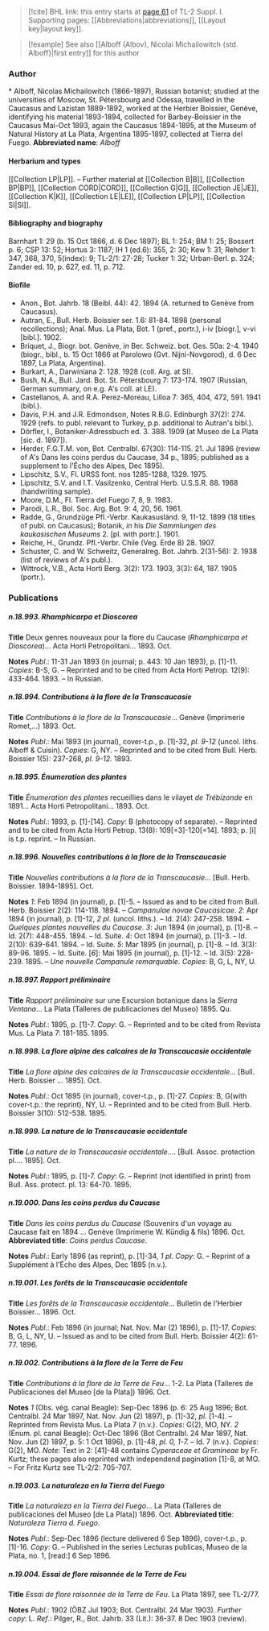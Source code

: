> [!cite] BHL link: this entry starts at [page 61](https://www.biodiversitylibrary.org/page/33264788) of TL-2 Suppl. I.
> Supporting pages: [[Abbreviations|abbreviations]], [[Layout key|layout key]].

> [!example] See also [[Alboff (Albov), Nicolai Michailowitch {std. Alboff}|first entry]] for this author

### Author

\* Alboff, Nicolas Michailowitch (1866-1897), Russian botanist; studied at the universities of Moscow, St. Pétersbourg and Odessa, travelled in the Caucasus and Lazistan 1889-1892, worked at the Herbier Boissier, Genève, identifying his material 1893-1894, collected for Barbey-Boissier in the Caucasus Mai-Oct 1893, again the Caucasus 1894-1895, at the Museum of Natural History at La Plata, Argentina 1895-1897, collected at Tierra del Fuego. 
**Abbreviated name**: *Alboff*

#### Herbarium and types

[[Collection LP|LP]]. – Further material at [[Collection B|B]], [[Collection BP|BP]], [[Collection CORD|CORD]], [[Collection G|G]], [[Collection JE|JE]], [[Collection K|K]], [[Collection LE|LE]], [[Collection LP|LP]], [[Collection SI|SI]].

#### Bibliography and biography

Barnhart 1: 29 (b. 15 Oct 1866, d. 6 Dec 1897); BL 1: 254; BM 1: 25; Bossert p. 6; CSP 13: 52; Hortus 3: 1187; IH 1 (ed.6): 355, 2: 30; Kew 1: 31; Rehder 1: 347, 368, 370, 5(index): 9; TL-2/1: 27-28; Tucker 1: 32; Urban-Berl. p. 324; Zander ed. 10, p. 627, ed. 11, p. 712.

#### Biofile

- Anon., Bot. Jahrb. 18 (Beibl. 44): 42. 1894 (A. returned to Genève from Caucasus).
- Autran, E., Bull. Herb. Boissier ser. 1.6: 81-84. 1898 (personal recollections); Anal. Mus. La Plata, Bot. 1 (pref., portr.), i-iv \[biogr.\], v-vi \[bibl.\]. 1902.
- Briquet, J., Biogr. bot. Genève, *in* Ber. Schweiz. bot. Ges. 50a: 2-4. 1940 (biogr., bibl., b. 15 Oct 1866 at Parolowo (Gvt. Nijni-Novgorod), d. 6 Dec 1897, La Plata, Argentina).
- Burkart, A., Darwiniana 2: 128. 1928 (coll. Arg. at SI).
- Bush, N.A., Bull. Jard. Bot. St. Pétersbourg 7: 173-174. 1907 (Russian, German summary, on e.g. A's coll. at LE).
- Castellanos, A. and R.A. Perez-Moreau, Lilloa 7: 365, 404, 472, 591. 1941 (bibl.).
- Davis, P.H. and J.R. Edmondson, Notes R.B.G. Edinburgh 37(2): 274. 1929 (refs. to publ. relevant to Turkey, p.p. additional to Autran's bibl.).
- Dörfler, I., Botaniker-Adressbuch ed. 3. 388. 1909 (at Museo de La Plata \[sic. d. 1897\]).
- Herder, F.G.T.M. von, Bot. Centralbl. 67(30): 114-115. 21. Jul 1896 (review of A's Dans les coins perdus du Caucase, 34 p., 1895; published as a supplement to l'Écho des Alpes, Dec 1895).
- Lipschitz, S.V., Fl. URSS font. nos 1285-1288, 1329. 1975.
- Lipschitz, S.V. and I.T. Vasilzenko, Central Herb. U.S.S.R. 88. 1968 (handwriting sample).
- Moore, D.M., Fl. Tierra del Fuego 7, 8, 9. 1983.
- Parodi, L.R., Bol. Soc. Arg. Bot. 9: 4, 20, 56. 1961.
- Radde, G., Grundzüge Pfl.-Verbr. Kaukasusländ. 9, 11-12. 1899 (18 titles of publ. on Caucasus); Botanik, *in* his *Die Sammlungen des kaukasischen Museums* 2. \[pl. with portr.\]. 1901.
- Reiche, H., Grundz. Pfl.-Verbr. Chile (Veg. Erde 8) 28. 1907.
- Schuster, C. and W. Schweitz, Generalreg. Bot. Jahrb. 2(31-56): 2. 1938 (list of reviews of A's publ.).
- Wittrock, V.B., Acta Horti Berg. 3(2): 173. 1903, 3(3): 64, 187. 1905 (portr.).

### Publications

##### n.18.993. Rhamphicarpa et Dioscorea

**Title**
Deux genres nouveaux pour la flore du Caucase (*Rhamphicarpa et Dioscorea*)... Acta Horti Petropolitani... 1893. Oct.

**Notes**
*Publ*.: 11-31 Jan 1893 (in journal; p. 443: 10 Jan 1893), p. \[1\]-11. *Copies*: B-S, G. – Reprinted and to be cited from Acta Horti Petrop. 12(9): 433-464. 1893. – In Russian.

##### n.18.994. Contributions à la flore de la Transcaucasie

**Title**
*Contributions à la flore de la Transcaucasie*... Genève (Imprimerie Romet,...) 1893. Oct.

**Notes**
*Publ*.: Mai 1893 (in journal), cover-t.p., p. \[1\]-32, *pl. 9-12* (uncol. liths. Alboff & Cuisin).
*Copies*: G, NY. – Reprinted and to be cited from Bull. Herb. Boissier 1(5): 237-268, *pl. 9-12.* 1893.

##### n.18.995. Énumeration des plantes

**Title**
*Énumeration des plantes* recueillies dans le vilayet *de Trébizonde* en 1891... Acta Horti Petropolitani... 1893. Oct.

**Notes**
*Publ*.: 1893, p. \[1\]-\[14\]. *Copy*: B (photocopy of separate). – Reprinted and to be cited from Acta Horti Petrop. 13(8): 109\[=3\]-120\[=14\]. 1893; p. \[i\] is t.p. reprint. – In Russian.

##### n.18.996. Nouvelles contributions à la flore de la Transcaucasie

**Title**
*Nouvelles contributions à la flore de la Transcaucasie*... \[Bull. Herb. Boissier. 1894-1895\]. Oct.

**Notes**
*1*: Feb 1894 (in journal), p. \[1\]-5. – Issued as and to be cited from Bull. Herb. Boissier 2(2): 114-118. 1894. – *Campanulae novae Caucasicae*.
*2*: Apr 1894 (in journal), p. \[1\]-12, *2 pl*. (uncol. liths.). – Id. 2(4): 247-258. 1894. – *Quelques plantes nouvelles du Caucase.
3*: Jun 1894 (in journal), p. \[1\]-8. – Id. 2(7): 448-455. 1894. – Id. Suite.
*4*: Oct 1894 (in journal), p. \[1\]-3. – Id. 2(10): 639-641. 1894. – Id. Suite.
*5*: Mar 1895 (in journal), p. \[1\]-8. – Id. 3(3): 89-96. 1895. – Id. Suite.
\[*6*\]: Mai 1895 (in journal), p. \[1\]-12. – Id. 3(5): 228-239. 1895. – *Une nouvelle Campanule remarquable*.
*Copies*: B, G, L, NY, U.

##### n.18.997. Rapport préliminaire

**Title**
*Rapport préliminaire* sur une Excursion botanique dans la *Sierra Ventana*... La Plata (Talleres de publicaciones del Museo) 1895. Qu.

**Notes**
*Publ*.: 1895, p. \[1\]-7. *Copy*: G. – Reprinted and to be cited from Revista Mus. La Plata 7: 181-185. 1895.

##### n.18.998. La flore alpine des calcaires de la Transcaucasie occidentale

**Title**
*La flore alpine des calcaires de la Transcaucasie occidentale*... \[Bull. Herb. Boissier ... 1895\]. Oct.

**Notes**
*Publ*.: Oct 1895 (in journal), cover-t.p., p. \[1\]-27. *Copies*: B, G(with cover-t.p.: the reprint), NY, U. – Reprinted and to be cited from Bull. Herb. Boissier 3(10): 512-538. 1895.

##### n.18.999. La nature de la Transcaucasie occidentale

**Title**
*La nature de la Transcaucasie occidentale*.... \[Bull. Assoc. protection pl.... 1895\]. Oct.

**Notes**
*Publ*.: 1895, p. \[1\]-7. *Copy*: G. – Reprint (not identified in print) from Bull. Ass. protect. pl. 13: 64-70. 1895.

##### n.19.000. Dans les coins perdus du Caucase

**Title**
*Dans les coins perdus du Caucase* (Souvenirs d'un voyage au Caucase fait en 1894 ... Genève (Imprimerie W. Kündig & fils) 1896. Oct.
**Abbreviated title**: *Coins perdus Caucase*.

**Notes**
*Publ*.: Early 1896 (as reprint), p. \[1\]-34, *1 pl. Copy*: G. – Reprint of a Supplément à l'Écho des Alpes, Dec 1895 (n.v.).

##### n.19.001. Les forêts de la Transcaucasie occidentale

**Title**
*Les forêts de la Transcaucasie occidentale*... Bulletin de l'Herbier Boissier... 1896. Oct.

**Notes**
*Publ*.: Feb 1896 (in journal; Nat. Nov. Mar (2) 1896), p. \[1\]-17. *Copies*: B, G, L, NY, U. – Issued as and to be cited from Bull. Herb. Boissier 4(2): 61-77. 1896.

##### n.19.002. Contributions à la flore de la Terre de Feu

**Title**
*Contributions à la flore de la Terre de Feu*... 1-2. La Plata (Talleres de Publicaciones del Museo \[de la Plata\]) 1896. Oct.

**Notes**
*1* (Obs. vég. canal Beagle): Sep-Dec 1896 (p. 6: 25 Aug 1896; Bot. Centralbl. 24 Mar 1897, Nat. Nov. Jun (2) 1897), p. \[1\]-32, *pl*. \[1-4\]. – Reprinted from Revista Mus. La Plata 7 (n.v.). *Copies*: G(2), MO, NY.
*2* (Énum. pl. canal Beagle): Oct-Dec 1896 (Bot Centralbl. 24 Mar 1897, Nat. Nov. Jun (2) 1897, p. 5: 1 Oct 1896), p. \[1\]-48, *pl. 0, 1-7.* – Id. 7 (n.v.). *Copies*: G(2), MO.
*Note*: Text in 2: \[41\]-48 contains *Cyperaceae et Gramineae* by Fr. Kurtz; these pages also reprinted with independend pagination \[1\]-8, at MO. – For Fritz Kurtz see TL-2/2: 705-707.

##### n.19.003. La naturaleza en la Tierra del Fuego

**Title**
*La naturaleza en la Tierra del Fuego*... La Plata (Talleres de publicaciones del Museo \[de La Plata\]) 1896. Oct.
**Abbreviated title**: *Naturaleza Tierra d. Fuego*.

**Notes**
*Publ*.: Sep-Dec 1896 (lecture delivered 6 Sep 1896), cover-t.p., p. \[1\]-16. *Copy*: G. – Published in the series Lecturas publicas, Museo de la Plata, no. 1, \[read:\] 6 Sep 1896.

##### n.19.004. Essai de flore raisonnée de la Terre de Feu

**Title**
*Essai de flore raisonnée de la Terre de Feu*. La Plata 1897, see TL-2/77.

**Notes**
*Publ*.: 1902 (ÖBZ Jul 1903; Bot. Centralbl. 24 Mar 1903). *Further copy*: L.
*Ref*.: Pilger, R., Bot. Jahrb. 33 (Lit.): 36-37. 8 Dec 1903 (review).

